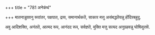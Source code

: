 +++
title = "781 अनेकंथं"

+++
मातनाडुववनु रूपांतर, पक्षपात, द्रव्य, समानार्थकतॆ, साकार मत्तु असंबद्धतॆयन्नु हॊंदिरबहुदु.

अवु आदिशक्ति, अनंततॆ, आत्मद रूप, आनंदद रूप, सर्वज्ञतॆ, मुक्ति मत्तु सत्यद अनुग्रहवन्नु घोषिसुत्तवॆ.

